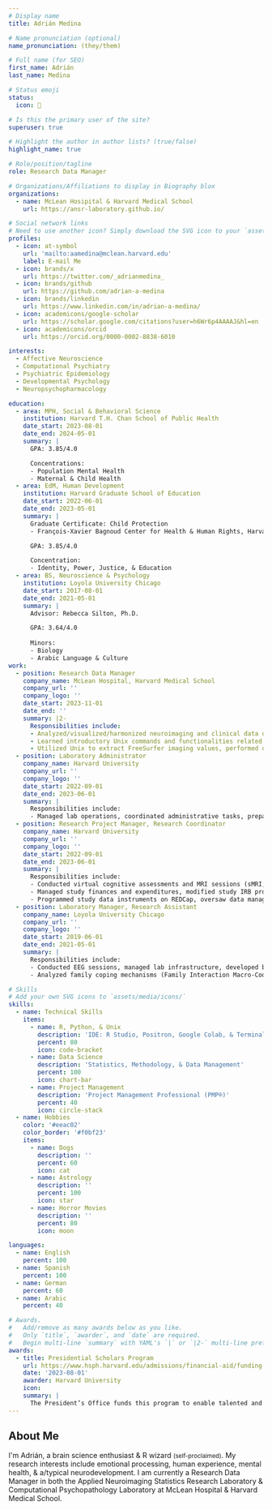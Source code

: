```yaml
---
# Display name
title: Adrián Medina

# Name pronunciation (optional)
name_pronunciation: (they/them)

# Full name (for SEO)
first_name: Adrián
last_name: Medina

# Status emoji
status:
  icon: 💫

# Is this the primary user of the site?
superuser: true

# Highlight the author in author lists? (true/false)
highlight_name: true

# Role/position/tagline
role: Research Data Manager

# Organizations/Affiliations to display in Biography blox
organizations:
  - name: McLean Hosipital & Harvard Medical School
    url: https://ansr-laboratory.github.io/

# Social network links
# Need to use another icon? Simply download the SVG icon to your `assets/media/icons/` folder.
profiles:
  - icon: at-symbol
    url: 'mailto:aamedina@mclean.harvard.edu'
    label: E-mail Me
  - icon: brands/x
    url: https://twitter.com/_adrianmedina_
  - icon: brands/github
    url: https://github.com/adrian-a-medina
  - icon: brands/linkedin
    url: https://www.linkedin.com/in/adrian-a-medina/
  - icon: academicons/google-scholar
    url: https://scholar.google.com/citations?user=h6Wr6p4AAAAJ&hl=en
  - icon: academicons/orcid
    url: https://orcid.org/0000-0002-8838-6010

interests:
  - Affective Neuroscience
  - Computational Psychiatry
  - Psychiatric Epidemiology
  - Developmental Psychology
  - Neuropsychopharmacology

education:
  - area: MPH, Social & Behavioral Science
    institution: Harvard T.H. Chan School of Public Health
    date_start: 2023-08-01
    date_end: 2024-05-01
    summary: |
      GPA: 3.85/4.0

      Concentrations:
      - Population Mental Health
      - Maternal & Child Health
  - area: EdM, Human Development
    institution: Harvard Graduate School of Education
    date_start: 2022-06-01
    date_end: 2023-05-01
    summary: |
      Graduate Certificate: Child Protection
      - François-Xavier Bagnoud Center for Health & Human Rights, Harvard University

      GPA: 3.85/4.0

      Concentration:
      - Identity, Power, Justice, & Education
  - area: BS, Neuroscience & Psychology
    institution: Loyola University Chicago
    date_start: 2017-08-01
    date_end: 2021-05-01
    summary: |
      Advisor: Rebecca Silton, Ph.D.

      GPA: 3.64/4.0
      
      Minors:
      - Biology
      - Arabic Language & Culture
work:
  - position: Research Data Manager
    company_name: McLean Hospital, Harvard Medical School
    company_url: ''
    company_logo: ''
    date_start: 2023-11-01
    date_end: ''
    summary: |2-
      Responsibilities include:
      - Analyzed/visualized/harmonized neuroimaging and clinical data derived from the Human Connectome Project (Lifespan and Connectomes Related to Human Disease) and the Alzheimer's Disease Neuroimaging Initiative using R & Python.
      - Learned introductory Unix commands and functionalities related to FMRIB Software Library (FSL).
      - Utilized Unix to extract FreeSurfer imaging values, performed data cleaning and analysis, supervised junior research assistants, and assisted with administrative duties for study progression (e.g., NDA data upload).
  - position: Laboratory Administrator
    company_name: Harvard University
    company_url: ''
    company_logo: ''
    date_start: 2022-09-01
    date_end: 2023-06-01
    summary: |
      Responsibilities include:
      - Managed lab operations, coordinated administrative tasks, prepared content for publications, and managed lab resources and financial reports.
  - position: Research Project Manager, Research Coordinator
    company_name: Harvard University
    company_url: ''
    company_logo: ''
    date_start: 2022-09-01
    date_end: 2023-06-01
    summary: |
      Responsibilities include:
      - Conducted virtual cognitive assessments and MRI sessions (sMRI, fMRI) with children and adolescents.
      - Managed study finances and expenditures, modified study IRB protocols and drafted study procedural/training protocols.
      - Programmed study data instruments on REDCap, oversaw data management (SharePoint), quality assurance, & recruitment for OCEAN & FACEs studies, and supervised study team of 20 including hiring and training.
  - position: Laboratory Manager, Research Assistant
    company_name: Loyola University Chicago
    company_url: ''
    company_logo: ''
    date_start: 2019-06-01
    date_end: 2021-05-01
    summary: |
      Responsibilities include:
      - Conducted EEG sessions, managed lab infrastructure, developed basic MATLAB proficiency, and enhanced communication structures within the team.
      - Analyzed family coping mechanisms (Family Interaction Macro-Coding System), piloted school-based interventions for refugee/immigrant students, managed data collection on SPSS, & translating materials to Spanish and formatting in Arabic.

# Skills
# Add your own SVG icons to `assets/media/icons/`
skills:
  - name: Technical Skills
    items:
      - name: R, Python, & Unix
        description: 'IDE: R Studio, Positron, Google Colab, & Terminal'
        percent: 80
        icon: code-bracket
      - name: Data Science
        description: 'Statistics, Methodology, & Data Management'
        percent: 100
        icon: chart-bar
      - name: Project Management
        description: 'Project Management Professional (PMP®)'
        percent: 40
        icon: circle-stack
  - name: Hobbies
    color: '#eeac02'
    color_border: '#f0bf23'
    items:
      - name: Dogs
        description: ''
        percent: 60
        icon: cat
      - name: Astrology
        description: ''
        percent: 100
        icon: star
      - name: Horror Movies
        description: ''
        percent: 80
        icon: moon

languages:
  - name: English
    percent: 100
  - name: Spanish
    percent: 100
  - name: German
    percent: 60
  - name: Arabic
    percent: 40

# Awards.
#   Add/remove as many awards below as you like.
#   Only `title`, `awarder`, and `date` are required.
#   Begin multi-line `summary` with YAML's `|` or `|2-` multi-line prefix and indent 2 spaces below.
awards:
  - title: Presidential Scholars Program
    url: https://www.hsph.harvard.edu/admissions/financial-aid/funding-sources-and-how-to-apply/
    date: '2023-08-01'
    awarder: Harvard University
    icon: 
    summary: |
      The President’s Office funds this program to enable talented and financially-needy graduate/professional students interested in public service careers the ability to attend Harvard. At the Harvard Chan School, Presidential funds are used to support the highest quality masters students, especially students from disadvantaged backgrounds.
---
```


## About Me

I'm Adrián, a brain science enthusiast & R wizard <small>(self-proclaimed)</small>. My research interests include emotional processing, human experience, mental health, & a/typical neurodevelopment. I am currently a Research Data Manager in both the Applied Neuroimaging Statistics Research Laboratory & Computational Psychopathology Laboratory at McLean Hospital & Harvard Medical School.
